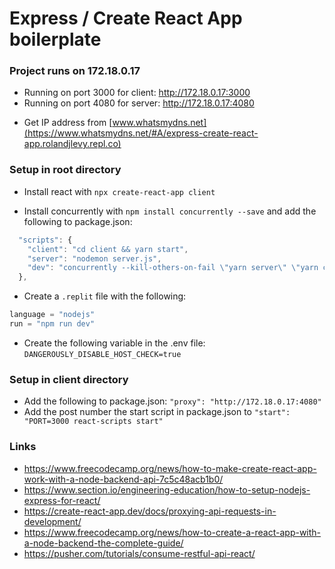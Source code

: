 # Express / Create React App boilerplate

### Project runs on 172.18.0.17
+ Running on port 3000 for client: http://172.18.0.17:3000
+ Running on port 4080 for server: http://172.18.0.17:4080
- Get IP address from [www.whatsmydns.net](https://www.whatsmydns.net/#A/express-create-react-app.rolandjlevy.repl.co)

### Setup in root directory

+ Install react with `npx create-react-app client`

+ Install concurrently with `npm install concurrently --save` and add the following to package.json:
```js
  "scripts": {
    "client": "cd client && yarn start",
    "server": "nodemon server.js",
    "dev": "concurrently --kill-others-on-fail \"yarn server\" \"yarn client\""
  },
```

+ Create a `.replit` file with the following:

```js
language = "nodejs"
run = "npm run dev"
```
+ Create the following variable in the .env file: `DANGEROUSLY_DISABLE_HOST_CHECK=true`

### Setup in client directory
+ Add the following to package.json:
`"proxy": "http://172.18.0.17:4080"`
+ Add the post number the start script in package.json to `"start": "PORT=3000 react-scripts start"`

### Links

- https://www.freecodecamp.org/news/how-to-make-create-react-app-work-with-a-node-backend-api-7c5c48acb1b0/
- https://www.section.io/engineering-education/how-to-setup-nodejs-express-for-react/
- https://create-react-app.dev/docs/proxying-api-requests-in-development/
- https://www.freecodecamp.org/news/how-to-create-a-react-app-with-a-node-backend-the-complete-guide/
- https://pusher.com/tutorials/consume-restful-api-react/